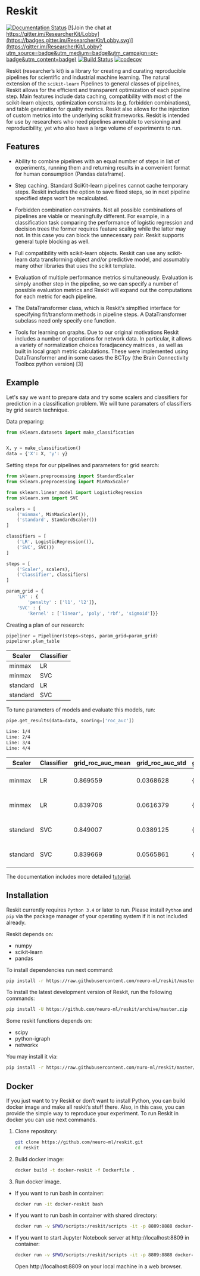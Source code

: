 # Reskit

[![Documentation Status](https://readthedocs.org/projects/reskit/badge/?version=0.1.x)](http://reskit.readthedocs.io/en/0.1.x/?badge=0.1.x)
[![Join the chat at https://gitter.im/ResearcherKit/Lobby](https://badges.gitter.im/ResearcherKit/Lobby.svg)](https://gitter.im/ResearcherKit/Lobby?utm_source=badge&utm_medium=badge&utm_campaign=pr-badge&utm_content=badge)
[![Build Status](https://travis-ci.org/neuro-ml/reskit.svg?branch=master)](https://travis-ci.org/neuro-ml/reskit)
[![codecov](https://codecov.io/gh/neuro-ml/reskit/branch/master/graph/badge.svg)](https://codecov.io/gh/neuro-ml/reskit)


Reskit (researcher’s kit) is a library for creating and curating reproducible pipelines for scientific and industrial machine learning. The natural extension of the ``scikit-learn`` Pipelines to general classes of pipelines, Reskit allows for the efficient and transparent optimization of each pipeline step. Main features include data caching, compatibility with most of the scikit-learn objects, optimization constraints (e.g. forbidden combinations), and table generation for quality metrics. Reskit also allows for the injection of custom metrics into the underlying scikit frameworks. Reskit is intended for use by researchers who need pipelines amenable to versioning and reproducibility, yet who also have a large volume of experiments to run.

## Features

* Ability to combine pipelines with an equal number of steps in list of experiments, running them and returning results in a convenient format for human consumption (Pandas dataframe).

* Step caching. Standard SciKit-learn pipelines cannot cache temporary steps. Reskit includes the option  to save fixed steps, so in next pipeline specified steps won’t be recalculated.

* Forbidden combination constraints. Not all possible combinations of pipelines are viable or meaningfully different. For example, in a classification task comparing the performance of  logistic regression and decision trees the former requires feature scaling while the latter may not. In this case you can block the unnecessary pair. Reskit supports general tuple blocking as well. 

* Full compatibility with scikit-learn objects. Reskit can use any scikit-learn data transforming object and/or predictive model, and assumably many other libraries that uses the scikit template.

* Evaluation of multiple performance metrics simultaneously. Evaluation is simply another step in the pipeline, so we can specify a number of possible evaluation metrics and Reskit will expand out the computations for each metric for each pipeline.

* The DataTransformer class, which is Reskit’s simplfied interface for specifying fit/transform methods in pipeline steps. A DataTransformer subclass need only specify one function.

* Tools for learning on graphs. Due to our original motivations Reskit includes a number of operations for network data. In particular, it allows  a variety of normalization choices foradjacency matrices , as well as built in  local graph metric calculations. These were implemented using  DataTransformer and in some cases the BCTpy (the Brain Connectivity Toolbox python version) [3]

## Example

Let's say we want to prepare data and try some scalers and classifiers for
prediction in a classification problem. We will tune paramaters of classifiers
by grid search technique.

Data preparing:

```python
from sklearn.datasets import make_classification


X, y = make_classification()
data = {'X': X, 'y': y}
```

Setting steps for our pipelines and parameters for grid search:

```python
from sklearn.preprocessing import StandardScaler
from sklearn.preprocessing import MinMaxScaler

from sklearn.linear_model import LogisticRegression
from sklearn.svm import SVC

scalers = [
    ('minmax', MinMaxScaler()),
    ('standard', StandardScaler())
]

classifiers = [
    ('LR', LogisticRegression()),
    ('SVC', SVC())
]

steps = [
    ('Scaler', scalers),
    ('Classifier', classifiers)
]

param_grid = {
    'LR' : {
        'penalty' : ['l1', 'l2']},
    'SVC' : {
        'kernel' : ['linear', 'poly', 'rbf', 'sigmoid']}}
```

Creating a plan of our research:

```python
pipeliner = Pipeliner(steps=steps, param_grid=param_grid)
pipeliner.plan_table
```

| Scaler   | Classifier |
|----------|------------|
|  minmax  |     LR     |
|  minmax  |     SVC    |
| standard |     LR     |
| standard |     SVC    |

To tune parameters of models and evaluate this models, run:

```python
pipe.get_results(data=data, scoring=['roc_auc'])
```

```bash
Line: 1/4
Line: 2/4
Line: 3/4
Line: 4/4
```
|  Scaler  | Classifier | grid_roc_auc_mean | grid_roc_auc_std | grid_roc_auc_best_params | eval_roc_auc_mean | eval_roc_auc_std |         eval_roc_auc_scores         |
|----------|------------|-------------------|------------------|--------------------------|-------------------|------------------|-------------------------------------|
|  minmax  |     LR     |      0.869559     |     0.0368628    | {'penalty': 'l1'}        |     0.869954      |     0.0368373    | [ 0.83044983 0.86029412 0.91911765] |
|  minmax  |     LR     |      0.839706     |     0.0616379    | {'kernel': 'linear'}     |     0.840254      |     0.0617057    | [ 0.78546713 0.80882353 0.92647059] |
| standard |     SVC    |      0.849007     |     0.0389125    | {'penalty: 'l1'}         |     0.849265      |     0.0390237    | [ 0.82352941 0.81985294 0.90441176] |
| standard |     SVC    |      0.839669     |     0.0565861    | {'kernel': 'sigmoid'}    |     0.840182      |     0.0566397    | [ 0.78892734 0.8125 0.91911765]     |

The documentation includes more detailed [tutorial](http://reskit.readthedocs.io/en/latest/tutorial/index.html).

## Installation

Reskit currently requires ``Python 3.4`` or later to run. Please install ``Python`` and
``pip`` via the package manager of your operating system if it is not included
already.

Reskit depends on:

* numpy
* scikit-learn
* pandas

To install dependencies run next command:

```bash
pip install -r https://raw.githubusercontent.com/neuro-ml/reskit/master/requirements.txt
```
To install the latest development version of Reskit, run the following commands:

```bash
pip install -U https://github.com/neuro-ml/reskit/archive/master.zip
```
Some reskit functions depends on:

* scipy
* python-igraph
* networkx

You may install it via:

```bash
pip install -r https://raw.githubusercontent.com/nuro-ml/reskit/master/requirements_additional.txt
```

## Docker

If you just want to try Reskit or don’t want to install Python, you can build
docker image and make all reskit’s stuff there. Also, in this case, you can
provide the simple way to reproduce your experiment. To run Reskit in docker
you can use next commands.

1. Clone repository:

    ```bash
    git clone https://github.com/neuro-ml/reskit.git
    cd reskit
    ```

2. Build docker image:

    ```bash
    docker build -t docker-reskit -f Dockerfile .
    ```

3. Run docker image.
  * If you want to run bash in container:

    ```bash
    docker run -it docker-reskit bash
    ```

  * If you want to run bash in container with shared directory:

    ```bash
    docker run -v $PWD/scripts:/reskit/scripts -it -p 8809:8888 docker-reskit bash
    ```

  * If you want to start Jupyter Notebook server at http://localhost:8809 in container:

    ```bash
    docker run -v $PWD/scripts:/reskit/scripts -it -p 8809:8888 docker-reskit jupyter notebook --no-browser --ip="*"
    ```

    Open http://localhost:8809 on your local machine in a web browser.
